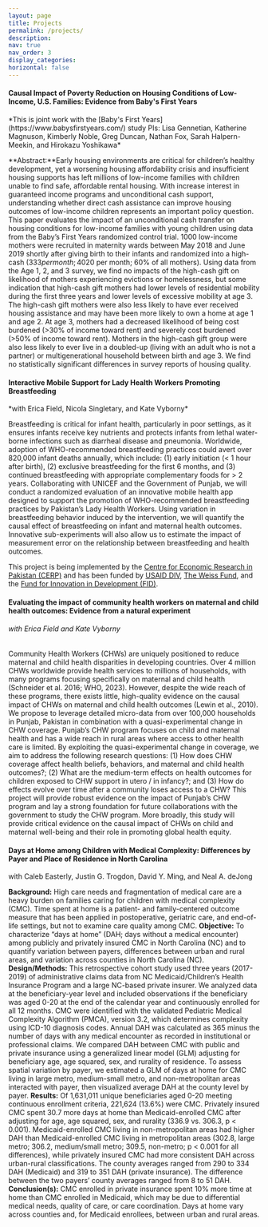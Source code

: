 ```yaml
---
layout: page
title: Projects
permalink: /projects/
description: 
nav: true
nav_order: 3
display_categories: 
horizontal: false
---
```


<h4>Causal Impact of Poverty Reduction on Housing Conditions of Low-Income, U.S. Families: Evidence from Baby's First Years </h4>
*This is joint work with the [Baby's First Years](https://www.babysfirstyears.com/) study PIs: Lisa Gennetian, Katherine Magnuson, Kimberly Noble, Greg Duncan, Nathan Fox, Sarah Halpern-Meekin, and Hirokazu Yoshikawa*

**Abstract:**Early housing environments are critical for children’s healthy development, yet a worsening housing affordability crisis and insufficient housing supports has left millions of low-income families with children unable to find safe, affordable rental housing. With increase interest in guaranteed income programs and unconditional cash support, understanding whether direct cash assistance can improve housing outcomes of low-income children represents an important policy question. This paper evaluates the impact of an unconditional cash transfer on housing conditions for low-income families with young children using data from the Baby’s First Years randomized control trial. 1000 low-income mothers were recruited in maternity wards between May 2018 and June 2019 shortly after giving birth to their infants and randomized into a high-cash ($333 per month; 40% of all mothers) or low-cash gift group ($20 per month; 60% of all mothers). Using data from the Age 1, 2, and 3 survey, we find no impacts of the high-cash gift on likelihood of mothers experiencing evictions or homelessness, but some indication that high-cash gift mothers had lower levels of residential mobility during the first three years and lower levels of excessive mobility at age 3.  The high-cash gift mothers were also less likely to have ever received housing assistance and may have been more likely to own a home at age 1 and age 2. At age 3, mothers had a decreased likelihood of being cost burdened (>30% of income toward rent) and severely cost burdened (>50% of income toward rent). Mothers in the high-cash gift group were also less likely to ever live in a doubled-up (living with an adult who is not a partner) or multigenerational household between birth and age 3. We find no statistically significant differences in survey reports of housing quality. 


<h4> Interactive Mobile Support for Lady Health Workers Promoting Breastfeeding </h4>
*with Erica Field, Nicola Singletary, and Kate Vyborny*

Breastfeeding is critical for infant health, particularly in poor settings, as it ensures infants receive key nutrients and protects infants from lethal water-borne infections such as diarrheal disease and pneumonia. Worldwide, adoption of WHO-recommended breastfeeding practices could avert over 820,000 infant deaths annually, which include: (1) early initiation (< 1 hour after birth), (2) exclusive breastfeeding for the first 6 months, and (3) continued breastfeeding with appropriate complementary foods for > 2 years. Collaborating with UNICEF and the Government of Punjab, we will conduct a randomized evaluation of an innovative mobile health app designed to support the promotion of WHO-recommended breastfeeding practices by Pakistan’s Lady Health Workers. Using variation in breastfeeding behavior induced by the intervention, we will quantify the causal effect of breastfeeding on infant and maternal health outcomes. Innovative sub-experiments will also allow us to estimate the impact of measurement error on the relationship between breastfeeding and health outcomes. 

This project is being implemented by the [Centre for Economic Research in Pakistan (CERP)](https://www.cerp.org.pk/) and has been funded by [USAID DIV](https://www.usaid.gov/div), [The Weiss Fund](https://bfi.uchicago.edu/the-weiss-fund/), and the [Fund for Innovation in Development (FID)](https://fundinnovation.dev/en/projects/supporting-breastfeeding-in-pakistan-through-a-mobile-application). 

<h4> Evaluating the impact of community health workers on maternal and child health outcomes: Evidence from a natural experiment </h4>
<h6>with Erica Field and Kate Vyborny</h6>
Community Health Workers (CHWs) are uniquely positioned to reduce maternal and child health disparities in developing countries. Over 4 million CHWs worldwide provide health services to millions of households, with many programs focusing specifically on maternal and child health (Schneider et al. 2016; WHO, 2023). However, despite the wide reach of these programs, there exists little, high-quality evidence on the causal impact of CHWs on maternal and child health outcomes (Lewin et al., 2010). We propose to leverage detailed micro-data from over 100,000 households in Punjab, Pakistan in combination with a quasi-experimental change in CHW coverage. Punjab’s CHW program focuses on child and maternal health and has a wide reach in rural areas where access to other health care is limited. By exploiting the quasi-experimental change in coverage, we aim to address the following research questions: (1) How does CHW coverage affect health beliefs, behaviors, and maternal and child health outcomes?; (2) What are the medium-term effects on health outcomes for children exposed to CHW support in utero / in infancy?; and (3) How do effects evolve over time after a community loses access to a CHW? This project will provide robust evidence on the impact of Punjab’s CHW program and lay a strong foundation for future collaborations with the government to study the CHW program. More broadly, this study will provide critical evidence on the causal impact of CHWs on child and maternal well-being and their role in promoting global health equity. 


<h4>Days at Home among Children with Medical Complexity: Differences by Payer and Place of Residence in North Carolina</h4>
with Caleb Easterly, Justin G. Trogdon, David Y. Ming, and Neal A. deJong

**Background:** High care needs and fragmentation of medical care are a heavy burden on families caring for children with medical complexity (CMC). Time spent at home is a patient- and family-centered outcome measure that has been applied in postoperative, geriatric care, and end-of-life settings, but not to examine care quality among CMC.
**Objective:** To characterize “days at home” (DAH; days without a medical encounter) among publicly and privately insured CMC in North Carolina (NC) and to quantify variation between payers, differences between urban and rural areas, and variation across counties in North Carolina (NC).
**Design/Methods:** This retrospective cohort study used three years (2017-2019) of administrative claims data from NC Medicaid/Children’s Health Insurance Program and a large NC-based private insurer. We analyzed data at the beneficiary-year level and included observations if the beneficiary was aged 0-20 at the end of the calendar year and continuously enrolled for all 12 months. CMC were identified with the validated Pediatric Medical Complexity Algorithm (PMCA), version 3.2, which determines complexity using ICD-10 diagnosis codes. Annual DAH was calculated as 365 minus the number of days with any medical encounter as recorded in institutional or professional claims. We compared DAH between CMC with public and private insurance using a generalized linear model (GLM) adjusting for beneficiary age, age squared, sex, and rurality of residence. To assess spatial variation by payer, we estimated a GLM of days at home for CMC living in large metro, medium-small metro, and non-metropolitan areas interacted with payer, then visualized average DAH at the county level by payer.
**Results:** Of 1,631,011 unique beneficiaries aged 0-20 meeting continuous enrollment criteria, 221,624 (13.6%) were CMC. Privately insured CMC spent 30.7 more days at home than Medicaid-enrolled CMC after adjusting for age, age squared, sex, and rurality (336.9 vs. 306.3, p < 0.001). Medicaid-enrolled CMC living in non-metropolitan areas had higher DAH than Medicaid-enrolled CMC living in metropolitan areas (302.8, large metro; 306.2, medium/small metro; 309.5, non-metro; p < 0.001 for all differences), while privately insured CMC had more consistent DAH across urban-rural classifications. The county averages ranged from 290 to 334 DAH (Medicaid) and 319 to 351 DAH (private insurance). The difference between the two payers’ county averages ranged from 8 to 51 DAH. 
**Conclusion(s):** CMC enrolled in private insurance spent 10% more time at home than CMC enrolled in Medicaid, which may be due to differential medical needs, quality of care, or care coordination. Days at home vary across counties and, for Medicaid enrollees, between urban and rural areas.

